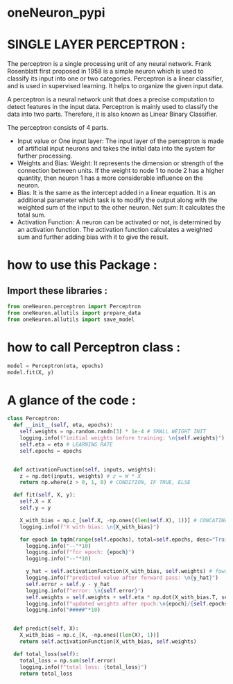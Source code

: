 # oneNeuron_pypi

# SINGLE LAYER PERCEPTRON :

The perceptron is a single processing unit of any neural network. Frank Rosenblatt first proposed in 1958 is a simple neuron which is used to classify its input into one or two categories. Perceptron is a linear classifier, and is used in supervised learning. It helps to organize the given input data.

A perceptron is a neural network unit that does a precise computation to detect features in the input data. Perceptron is mainly used to classify the data into two parts. Therefore, it is also known as Linear Binary Classifier.

The perceptron consists of 4 parts.
* Input value or One input layer: The input layer of the perceptron is made of artificial input neurons and takes the initial data into the system for further processing.
* Weights and Bias:
Weight: It represents the dimension or strength of the connection between units. If the weight to node 1 to node 2 has a higher quantity, then neuron 1 has a more considerable influence on the neuron.
* Bias: It is the same as the intercept added in a linear equation. It is an additional parameter which task is to modify the output along with the weighted sum of the input to the other neuron.
Net sum: It calculates the total sum.
* Activation Function: A neuron can be activated or not, is determined by an activation function. The activation function calculates a weighted sum and further adding bias with it to give the result.

# how to use this Package :

## Import these libraries :
```python
from oneNeuron.perceptron import Perceptron
from oneNeuron.allutils import prepare_data
from oneNeuron.allutils import save_model
```

# how to call Perceptron class :
```python
model = Perceptron(eta, epochs)
model.fit(X, y)
```
# A glance of the code :

```python
class Perceptron:
  def __init__(self, eta, epochs):
    self.weights = np.random.randn(3) * 1e-4 # SMALL WEIGHT INIT
    logging.info(f"initial weights before training: \n{self.weights}")
    self.eta = eta # LEARNING RATE
    self.epochs = epochs 


  def activationFunction(self, inputs, weights):
    z = np.dot(inputs, weights) # z = W * X
    return np.where(z > 0, 1, 0) # CONDITION, IF TRUE, ELSE

  def fit(self, X, y):
    self.X = X
    self.y = y

    X_with_bias = np.c_[self.X, -np.ones((len(self.X), 1))] # CONCATINATION
    logging.info(f"X with bias: \n{X_with_bias}")

    for epoch in tqdm(range(self.epochs), total=self.epochs, desc="Training the Model"):
      logging.info("--"*10)
      logging.info(f"for epoch: {epoch}")
      logging.info("--"*10)

      y_hat = self.activationFunction(X_with_bias, self.weights) # foward propagation
      logging.info(f"predicted value after forward pass: \n{y_hat}")
      self.error = self.y - y_hat
      logging.info(f"error: \n{self.error}")
      self.weights = self.weights + self.eta * np.dot(X_with_bias.T, self.error) # backward propagation
      logging.info(f"updated weights after epoch:\n{epoch}/{self.epochs} : \n{self.weights}")
      logging.info("#####"*10)


  def predict(self, X):
    X_with_bias = np.c_[X, -np.ones((len(X), 1))]
    return self.activationFunction(X_with_bias, self.weights)

  def total_loss(self):
    total_loss = np.sum(self.error)
    logging.info(f"total loss: {total_loss}")
    return total_loss

```